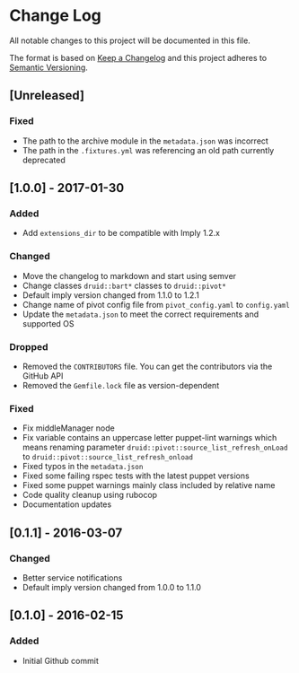 # Change Log
All notable changes to this project will be documented in this file.

The format is based on [Keep a Changelog](http://keepachangelog.com/)
and this project adheres to [Semantic Versioning](http://semver.org/).

## [Unreleased]
### Fixed
- The path to the archive module in the `metadata.json` was incorrect
- The path in the `.fixtures.yml` was referencing an old path currently
  deprecated

## [1.0.0] - 2017-01-30
### Added
- Add `extensions_dir` to be compatible with Imply 1.2.x

### Changed
- Move the changelog to markdown and start using semver
- Change classes `druid::bart*` classes to `druid::pivot*`
- Default imply version changed from 1.1.0 to 1.2.1
- Change name of pivot config file from `pivot_config.yaml` to `config.yaml`
- Update the `metadata.json` to meet the correct requirements and supported OS

### Dropped
- Removed the `CONTRIBUTORS` file. You can get the contributors via the GitHub API
- Removed the `Gemfile.lock` file as version-dependent

### Fixed
- Fix middleManager node
- Fix variable contains an uppercase letter puppet-lint warnings which means
  renaming parameter `druid::pivot::source_list_refresh_onLoad` to
  `druid::pivot::source_list_refresh_onload`
- Fixed typos in the `metadata.json`
- Fixed some failing rspec tests with the latest puppet versions
- Fixed some puppet warnings mainly class included by relative name
- Code quality cleanup using rubocop
- Documentation updates

## [0.1.1] - 2016-03-07
### Changed
- Better service notifications
- Default imply version changed from 1.0.0 to 1.1.0

## [0.1.0] - 2016-02-15
### Added
- Initial Github commit
